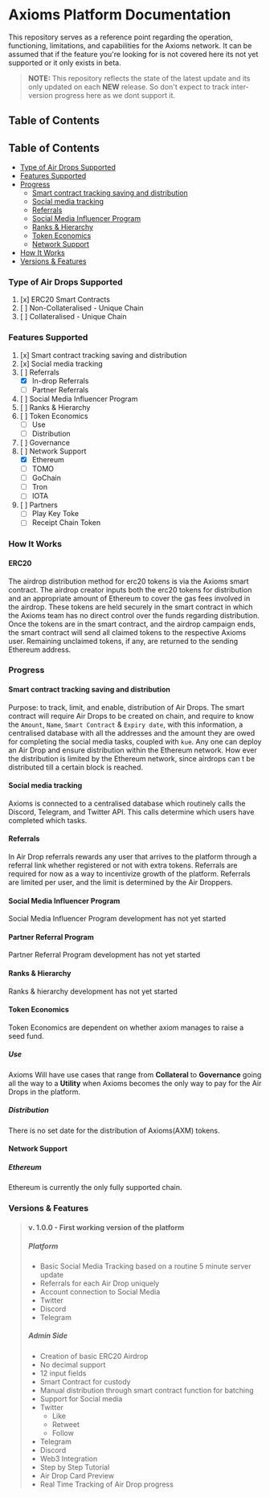 # Axioms Platform Documentation
This repository serves as a reference point regarding the operation, functioning, limitations, and capabilities for the Axioms network.
It can be assumed that if the feature you're looking for is not covered here its not yet supported or it only exists in beta.
>**NOTE:**
> This repository reflects the state of the latest update and its only updated on each __NEW__ release. So don't expect to track inter-version progress here as we dont support it.
## Table of Contents
## Table of Contents
- [Type of Air Drops Supported](https://github.com/LucasRodriguez/Axiom-Documentation#Type-of-Air-Drops-Supported)
- [Features Supported](https://github.com/LucasRodriguez/Axiom-Documentation#Features-Supported)
- [Progress](https://github.com/LucasRodriguez/Axiom-Documentation#Versions-&-Features)
  - [Smart contract tracking saving and distribution](https://github.com/LucasRodriguez/Axiom-Documentation#Smart-contract-tracking-saving-and-distribution)
  - [Social media tracking](https://github.com/LucasRodriguez/Axiom-Documentation#Social-media-track)
  - [Referrals](https://github.com/LucasRodriguez/Axiom-Documentation#Referrals)
  - [Social Media Influencer Program](https://github.com/LucasRodriguez/Axiom-Documentation#Social-Media-Influencer-Program)
  - [Ranks & Hierarchy](https://github.com/LucasRodriguez/Axiom-Documentation#Ranks-&-Hierarchy)
  - [Token Economics](https://github.com/LucasRodriguez/Axiom-Documentation#Token-Economics)
  - [Network Support](https://github.com/LucasRodriguez/Axiom-Documentation#Network-Support)
- [How It Works](https://github.com/LucasRodriguez/Axiom-Documentation#How-It-Works)
- [Versions & Features](https://github.com/LucasRodriguez/Axiom-Documentation#Versions-&-Features)


### Type of Air Drops Supported
1. [x] ERC20 Smart Contracts
2. [ ] Non-Collateralised - Unique Chain
3. [ ] Collateralised - Unique Chain

### Features Supported
1. [x] Smart contract tracking saving and distribution
2. [x] Social media tracking
3. [ ] Referrals
   - [x] In-drop Referrals
   - [ ] Partner Referrals
4. [ ] Social Media Influencer Program
5. [ ] Ranks & Hierarchy
6. [ ] Token Economics
   - [ ] Use
   - [ ] Distribution
7. [ ] Governance
8. [ ] Network Support
   - [x] Ethereum
   - [ ] TOMO
   - [ ] GoChain
   - [ ] Tron
   - [ ] IOTA
9. [ ] Partners
   - [ ] Play Key Toke
   - [ ] Receipt Chain Token

### How It Works
#### ERC20
The airdrop distribution method for erc20 tokens is via the Axioms smart contract. The airdrop creator inputs both the erc20 tokens for distribution and an appropriate amount of Ethereum to cover the gas fees involved in the airdrop. These tokens are held securely in the smart contract in which the Axioms team has no direct control over the funds regarding distribution.
Once the tokens are in the smart contract, and the airdrop campaign ends, the smart contract will send all claimed tokens to the respective Axioms user. Remaining unclaimed tokens, if any, are returned to the sending Ethereum address.

### Progress
#### Smart contract tracking saving and distribution
Purpose: to track, limit, and enable, distribution of Air Drops.
The smart contract will require Air Drops to be created on chain, and require to know the `Amount`, `Name`, `Smart Contract` & `Expiry date`, with this information, a centralised database with all the addresses and the amount they are owed for completing the social media tasks, coupled with `kue`. Any one can deploy an Air Drop and ensure distribution within the Ethereum network. How ever the distribution is limited by the Ethereum network, since airdrops can t be distributed till a certain block is reached.

#### Social media tracking
Axioms is connected to a centralised database which routinely calls the Discord, Telegram, and Twitter API. This calls determine which users have completed which tasks.  

#### Referrals
In Air Drop referrals rewards any user that arrives to the platform through a referral link whether registered or not with extra tokens. Referrals are required for now as a way to incentivize growth of the platform.
Referrals are limited per user, and the limit is determined by the Air Droppers.

#### Social Media Influencer Program
Social Media Influencer Program development has not yet started

#### Partner Referral Program
Partner Referral Program development has not yet started


#### Ranks & Hierarchy
Ranks & hierarchy development has not yet started

#### Token Economics
Token Economics are dependent on whether axiom manages to raise a seed fund.

##### Use
Axioms Will have use cases that range from **Collateral** to **Governance** going all the way to a **Utility** when Axioms becomes the only way to pay for the Air Drops in the platform.

##### Distribution
There is no set date for the distribution of Axioms(AXM) tokens.

#### Network Support
##### Ethereum
Ethereum is currently the only fully supported chain.

### Versions & Features
>#### v. 1.0.0 - First working version of the platform
>##### Platform
>- Basic Social Media Tracking based on a routine 5 minute server update
>- Referrals for each Air Drop uniquely
>- Account connection to Social Media
>  - Twitter
>  - Discord
>  - Telegram
>##### Admin Side
>- Creation of basic ERC20 Airdrop
>  - No decimal support
>  - 12 input fields
>  - Smart Contract for custody
>  - Manual distribution through smart contract function for batching
>- Support for Social media
>  - Twitter
>    - Like
>    - Retweet
>    - Follow
>  - Telegram
>  - Discord
>- Web3 Integration
>- Step by Step Tutorial
>- Air Drop Card Preview
>- Real Time Tracking of Air Drop progress
